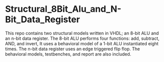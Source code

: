 # Structural_8Bit_Alu_and_N-Bit_Data_Register
This repo contains two structural models written in VHDL; an 8-bit ALU and an n-bit data register. The 8-bit ALU performs four functions: add, subtract, AND, and invert, It uses a behavioral model of a 1-bit ALU instantiated eight times. The n-bit data register uses an edge triggered flip flop. The behavioral models, testbenches, and report are also included. 
